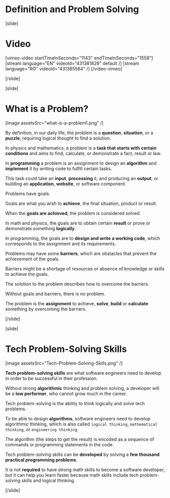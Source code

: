 # Definition and Problem Solving

[slide]
# Video

[vimeo-video startTimeInSeconds="1143" endTimeInSeconds="1558"]
[stream language="EN" videoId="431381828" default /]
[stream language="RO" videoId="431385564" /]
[/video-vimeo]

[/slide]

[slide]
# What is a Problem?

[image assetsSrc="what-is-a-problem1.png" /]

By definition, in our daily life, the problem is a **question**, **situation**, or a **puzzle**, requiring logical thought to find a solution.

In physics and mathematics, a problem is a **task that starts with certain conditions** and aims to find, calculate, or demonstrate a fact, result or law.

In **programming** a problem is an assignment to design an **algorithm** and **implement** it by writing code to fulfill certain tasks.

This task could take an **input**, **processing** it, and producing an **output**, or building an **application**, **website**, or software component.

Problems have goals.

Goals are what you wish to **achieve**, the final situation, product or result.

When the **goals are achieved**, the problem is considered solved.

In math and physics, the goals are to obtain certain **result** or prove or demonstrate something **logically**.

In programming, the goals are to **design and write a working code**, which corresponds to the assignment and its requirements.

Problems may have some **barriers**, which are obstacles that prevent the achievement of the goals.

Barriers might be a shortage of resources or absence of knowledge or skills to achieve the goals.

The solution to the problem describes how to overcome the barriers.

Without goals and barriers, there is no problem.

The problem is the **assignment** to achieve, **solve**, **build** or **calculate** something by overcoming the barriers.

[/slide]

[slide]
# Tech Problem-Solving Skills

[image assetsSrc="Tech-Problem-Solving-Skills.png" /]

**Tech problem-solving skills** are what software engineers need to develop in order to be successful in their profession.

Without strong **algorithmic** thinking and problem solving, a developer will be a **low performer**, who cannot grow much in the career.

Tech problem-solving is the ability to think logically and solve tech problems.

To be able to design **algorithms**, software engineers need to develop algorithmic thinking, which is also called `logical thinking`, `mathematical thinking`, or `engineering thinking`.

The algorithm (the steps to get the result) is encoded as a sequence of commands or programming statements in the code.

Tech problem-solving skills can be **developed** by solving a **few thousand practical programming problems**.

It is not **required** to have strong math skills to become a software developer, but it can help you learn faster because math skills include tech problem-solving skills and logical thinking.

[/slide]
